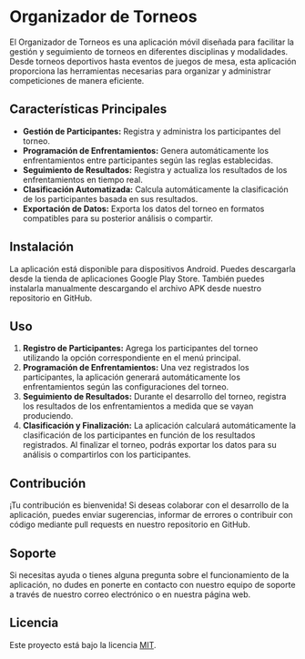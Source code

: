 # Organizador de Torneos

El Organizador de Torneos es una aplicación móvil diseñada para facilitar la gestión y seguimiento de torneos en diferentes disciplinas y modalidades. Desde torneos deportivos hasta eventos de juegos de mesa, esta aplicación proporciona las herramientas necesarias para organizar y administrar competiciones de manera eficiente.

## Características Principales

- **Gestión de Participantes:** Registra y administra los participantes del torneo.
- **Programación de Enfrentamientos:** Genera automáticamente los enfrentamientos entre participantes según las reglas establecidas.
- **Seguimiento de Resultados:** Registra y actualiza los resultados de los enfrentamientos en tiempo real.
- **Clasificación Automatizada:** Calcula automáticamente la clasificación de los participantes basada en sus resultados.
- **Exportación de Datos:** Exporta los datos del torneo en formatos compatibles para su posterior análisis o compartir.

## Instalación

La aplicación está disponible para dispositivos Android. Puedes descargarla desde la tienda de aplicaciones Google Play Store. También puedes instalarla manualmente descargando el archivo APK desde nuestro repositorio en GitHub.

## Uso

1. **Registro de Participantes:** Agrega los participantes del torneo utilizando la opción correspondiente en el menú principal.
2. **Programación de Enfrentamientos:** Una vez registrados los participantes, la aplicación generará automáticamente los enfrentamientos según las configuraciones del torneo.
3. **Seguimiento de Resultados:** Durante el desarrollo del torneo, registra los resultados de los enfrentamientos a medida que se vayan produciendo.
4. **Clasificación y Finalización:** La aplicación calculará automáticamente la clasificación de los participantes en función de los resultados registrados. Al finalizar el torneo, podrás exportar los datos para su análisis o compartirlos con los participantes.

## Contribución

¡Tu contribución es bienvenida! Si deseas colaborar con el desarrollo de la aplicación, puedes enviar sugerencias, informar de errores o contribuir con código mediante pull requests en nuestro repositorio en GitHub.

## Soporte

Si necesitas ayuda o tienes alguna pregunta sobre el funcionamiento de la aplicación, no dudes en ponerte en contacto con nuestro equipo de soporte a través de nuestro correo electrónico o en nuestra página web.

## Licencia

Este proyecto está bajo la licencia [MIT](LICENSE).
